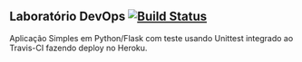 ## Laboratório DevOps [![Build Status](https://travis-ci.com/orleonbatista/devopslab.svg?branch=main)](https://travis-ci.com/orleonbatista/devopslab)
Aplicação Simples em  Python/Flask com teste usando Unittest integrado ao Travis-CI fazendo deploy no Heroku.
